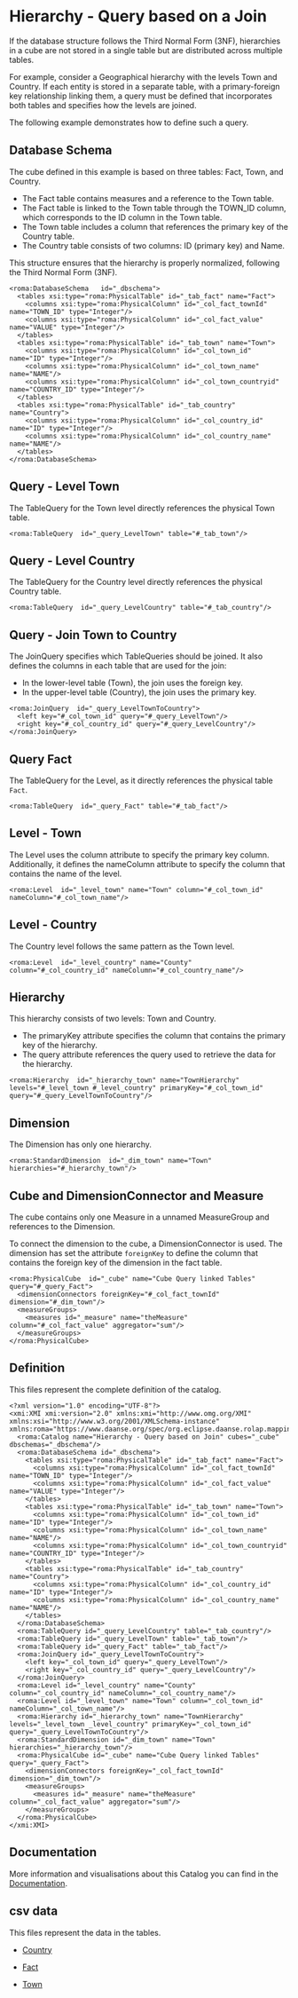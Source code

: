 # Hierarchy - Query based on a Join

If the database structure follows the Third Normal Form (3NF), hierarchies in a cube are not stored in a single table but are distributed across multiple tables.

For example, consider a Geographical hierarchy with the levels Town and Country. If each entity is stored in a separate table, with a primary-foreign key relationship linking them, a query must be defined that incorporates both tables and specifies how the levels are joined.

The following example demonstrates how to define such a query.


## Database Schema

The cube defined in this example is based on three tables: Fact, Town, and Country.

- The Fact table contains measures and a reference to the Town table.
- The Fact table is linked to the Town table through the TOWN_ID column, which corresponds to the ID column in the Town table.
- The Town table includes a column that references the primary key of the Country table.
- The Country table consists of two columns: ID (primary key) and Name.

This structure ensures that the hierarchy is properly normalized, following the Third Normal Form (3NF).


```xmi
<roma:DatabaseSchema   id="_dbschema">
  <tables xsi:type="roma:PhysicalTable" id="_tab_fact" name="Fact">
    <columns xsi:type="roma:PhysicalColumn" id="_col_fact_townId" name="TOWN_ID" type="Integer"/>
    <columns xsi:type="roma:PhysicalColumn" id="_col_fact_value" name="VALUE" type="Integer"/>
  </tables>
  <tables xsi:type="roma:PhysicalTable" id="_tab_town" name="Town">
    <columns xsi:type="roma:PhysicalColumn" id="_col_town_id" name="ID" type="Integer"/>
    <columns xsi:type="roma:PhysicalColumn" id="_col_town_name" name="NAME"/>
    <columns xsi:type="roma:PhysicalColumn" id="_col_town_countryid" name="COUNTRY_ID" type="Integer"/>
  </tables>
  <tables xsi:type="roma:PhysicalTable" id="_tab_country" name="Country">
    <columns xsi:type="roma:PhysicalColumn" id="_col_country_id" name="ID" type="Integer"/>
    <columns xsi:type="roma:PhysicalColumn" id="_col_country_name" name="NAME"/>
  </tables>
</roma:DatabaseSchema>

```

## Query - Level Town

The TableQuery for the Town level directly references the physical Town table.


```xmi
<roma:TableQuery  id="_query_LevelTown" table="#_tab_town"/>

```

## Query - Level Country

The TableQuery for the Country level directly references the physical Country table.


```xmi
<roma:TableQuery  id="_query_LevelCountry" table="#_tab_country"/>

```

## Query - Join Town to Country

The JoinQuery specifies which TableQueries should be joined. It also defines the columns in each table that are used for the join:

- In the lower-level table (Town), the join uses the foreign key.
- In the upper-level table (Country), the join uses the primary key.


```xmi
<roma:JoinQuery  id="_query_LevelTownToCountry">
  <left key="#_col_town_id" query="#_query_LevelTown"/>
  <right key="#_col_country_id" query="#_query_LevelCountry"/>
</roma:JoinQuery>

```

## Query Fact

The TableQuery for the Level, as it directly references the physical table `Fact`.


```xmi
<roma:TableQuery  id="_query_Fact" table="#_tab_fact"/>

```

## Level - Town

The Level uses the column attribute to specify the primary key column. Additionally, it defines the nameColumn attribute to specify the column that contains the name of the level.


```xmi
<roma:Level  id="_level_town" name="Town" column="#_col_town_id" nameColumn="#_col_town_name"/>

```

## Level - Country

The Country level follows the same pattern as the Town level.


```xmi
<roma:Level  id="_level_country" name="County" column="#_col_country_id" nameColumn="#_col_country_name"/>

```

## Hierarchy

This hierarchy consists of two levels: Town and Country.
- The primaryKey attribute specifies the column that contains the primary key of the hierarchy.
- The query attribute references the query used to retrieve the data for the hierarchy.


```xmi
<roma:Hierarchy  id="_hierarchy_town" name="TownHierarchy" levels="#_level_town #_level_country" primaryKey="#_col_town_id" query="#_query_LevelTownToCountry"/>

```

## Dimension

The Dimension has only one hierarchy.


```xmi
<roma:StandardDimension  id="_dim_town" name="Town" hierarchies="#_hierarchy_town"/>

```

## Cube and DimensionConnector and Measure

The cube contains only one Measure in a unnamed MeasureGroup and references to the Dimension.

To connect the dimension to the cube, a DimensionConnector is used. The dimension has set the attribute `foreignKey` to define the column that contains the foreign key of the dimension in the fact table.


```xmi
<roma:PhysicalCube  id="_cube" name="Cube Query linked Tables" query="#_query_Fact">
  <dimensionConnectors foreignKey="#_col_fact_townId" dimension="#_dim_town"/>
  <measureGroups>
    <measures id="_measure" name="theMeasure" column="#_col_fact_value" aggregator="sum"/>
  </measureGroups>
</roma:PhysicalCube>

```


## Definition

This files represent the complete definition of the catalog.

```xmi
<?xml version="1.0" encoding="UTF-8"?>
<xmi:XMI xmi:version="2.0" xmlns:xmi="http://www.omg.org/XMI" xmlns:xsi="http://www.w3.org/2001/XMLSchema-instance" xmlns:roma="https://www.daanse.org/spec/org.eclipse.daanse.rolap.mapping">
  <roma:Catalog name="Hierarchy - Query based on Join" cubes="_cube" dbschemas="_dbschema"/>
  <roma:DatabaseSchema id="_dbschema">
    <tables xsi:type="roma:PhysicalTable" id="_tab_fact" name="Fact">
      <columns xsi:type="roma:PhysicalColumn" id="_col_fact_townId" name="TOWN_ID" type="Integer"/>
      <columns xsi:type="roma:PhysicalColumn" id="_col_fact_value" name="VALUE" type="Integer"/>
    </tables>
    <tables xsi:type="roma:PhysicalTable" id="_tab_town" name="Town">
      <columns xsi:type="roma:PhysicalColumn" id="_col_town_id" name="ID" type="Integer"/>
      <columns xsi:type="roma:PhysicalColumn" id="_col_town_name" name="NAME"/>
      <columns xsi:type="roma:PhysicalColumn" id="_col_town_countryid" name="COUNTRY_ID" type="Integer"/>
    </tables>
    <tables xsi:type="roma:PhysicalTable" id="_tab_country" name="Country">
      <columns xsi:type="roma:PhysicalColumn" id="_col_country_id" name="ID" type="Integer"/>
      <columns xsi:type="roma:PhysicalColumn" id="_col_country_name" name="NAME"/>
    </tables>
  </roma:DatabaseSchema>
  <roma:TableQuery id="_query_LevelCountry" table="_tab_country"/>
  <roma:TableQuery id="_query_LevelTown" table="_tab_town"/>
  <roma:TableQuery id="_query_Fact" table="_tab_fact"/>
  <roma:JoinQuery id="_query_LevelTownToCountry">
    <left key="_col_town_id" query="_query_LevelTown"/>
    <right key="_col_country_id" query="_query_LevelCountry"/>
  </roma:JoinQuery>
  <roma:Level id="_level_country" name="County" column="_col_country_id" nameColumn="_col_country_name"/>
  <roma:Level id="_level_town" name="Town" column="_col_town_id" nameColumn="_col_town_name"/>
  <roma:Hierarchy id="_hierarchy_town" name="TownHierarchy" levels="_level_town _level_country" primaryKey="_col_town_id" query="_query_LevelTownToCountry"/>
  <roma:StandardDimension id="_dim_town" name="Town" hierarchies="_hierarchy_town"/>
  <roma:PhysicalCube id="_cube" name="Cube Query linked Tables" query="_query_Fact">
    <dimensionConnectors foreignKey="_col_fact_townId" dimension="_dim_town"/>
    <measureGroups>
      <measures id="_measure" name="theMeasure" column="_col_fact_value" aggregator="sum"/>
    </measureGroups>
  </roma:PhysicalCube>
</xmi:XMI>

```
## Documentation

More information and visualisations about this Catalog you can find in the [Documentation](./DOCUMENTATION.MD).

## csv data


This files represent the data in the tables.

- [Country](./data/Country.csv)

- [Fact](./data/Fact.csv)

- [Town](./data/Town.csv)


